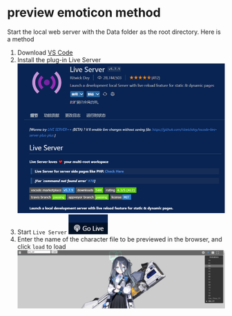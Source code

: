 # preview emoticon method

Start the local web server with the Data folder as the root directory. Here is a method

1. Download [VS Code](https://code.visualstudio.com/)
2. Install the plug-in Live Server
    ![w1](./Image/State/w1.png)
3. Start `Live Server` ![w2](./Image/State/w2.png)
4. Enter the name of the character file to be previewed in the browser, and click `load` to load
    ![w3](./Image/State/w3.png)
